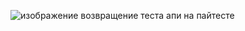 
![изображение](https://github.com/user-attachments/assets/cabde81a-7379-4dcf-8b41-f5aa0b5e63e2)
возвращение теста апи на пайтесте
